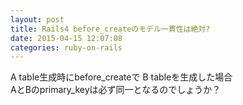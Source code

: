 ```yaml
---
layout: post
title: Rails4 before_createのモデル一貫性は絶対?
date: 2015-04-15 12:07:08
categories: ruby-on-rails
---
```

<p>A table生成時にbefore_createで B tableを生成した場合 <br>
AとBのprimary_keyは必ず同一となるのでしょうか？</p>
